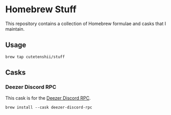 # Homebrew Stuff

This repository contains a collection of Homebrew formulae and casks that I maintain.

## Usage

```shell
brew tap cutetenshii/stuff
```

## Casks

### Deezer Discord RPC

This cask is for the [Deezer Discord RPC](https://github.com/CuteTenshii/deezer-discord-rpc).

```shell
brew install --cask deezer-discord-rpc
```
